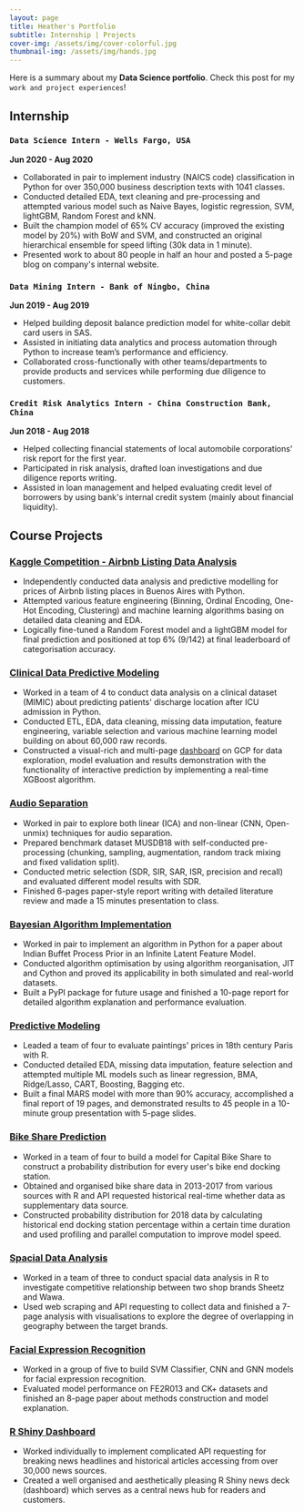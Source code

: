 ```yaml
---
layout: page
title: Heather's Portfolio
subtitle: Internship | Projects
cover-img: /assets/img/cover-colorful.jpg
thumbnail-img: /assets/img/hands.jpg
---
```


Here is a summary about my **Data Science portfolio**. Check this post for my `work and project experiences`!
 

## Internship
 

### `Data Science Intern - Wells Fargo, USA`

**Jun 2020 - Aug 2020**
  
- Collaborated in pair to implement industry (NAICS code) classification in Python for over 350,000 business description texts with 1041 classes.
- Conducted detailed EDA, text cleaning and pre-processing and attempted various model such as Naive Bayes, logistic regression, SVM, lightGBM, Random Forest and kNN.
- Built the champion model of 65% CV accuracy (improved the existing model by 20%) with BoW and SVM, and constructed an original hierarchical ensemble for speed lifting (30k data in 1 minute).
- Presented work to about 80 people in half an hour and posted a 5-page blog on company's internal website.


### `Data Mining Intern - Bank of Ningbo, China`

**Jun 2019 - Aug 2019**

- Helped building deposit balance prediction model for white-collar debit card users in SAS.
- Assisted in initiating data analytics and process automation through Python to increase team’s performance and efficiency.
- Collaborated cross-functionally with other teams/departments to provide products and services while performing due diligence to customers.


### `Credit Risk Analytics Intern - China Construction Bank, China`

**Jun 2018 - Aug 2018**

- Helped collecting financial statements of local automobile corporations' risk report for the first year.
- Participated in risk analysis, drafted loan investigations and due diligence reports writing.
- Assisted in loan management and helped evaluating credit level of borrowers by using bank's internal credit system (mainly about financial liquidity).



## Course Projects


### [Kaggle Competition - Airbnb Listing Data Analysis](https://www.kaggle.com/c/duke-cs671-fall20-airbnb-pricing-data)

- Independently conducted data analysis and predictive modelling for prices of Airbnb listing places in Buenos Aires with Python.
- Attempted various feature engineering (Binning, Ordinal Encoding, One-Hot Encoding, Clustering) and machine learning algorithms basing on detailed data cleaning and EDA.
- Logically fine-tuned a Random Forest model and a lightGBM model for final prediction and positioned at top 6% (9/142) at final leaderboard of categorisation accuracy.


### [Clinical Data Predictive Modeling](https://zhiqiu976.github.io/2020-11-20-MIMIC-markdown/)

- Worked in a team of 4 to conduct data analysis on a clinical dataset (MIMIC) about predicting patients' discharge location after ICU admission in Python.
- Conducted ETL, EDA, data cleaning, missing data imputation, feature engineering, variable selection and various machine learning model building on about 60,000 raw records.
- Constructed a visual-rich and multi-page [dashboard](https://bios823-mimic-dashboard.ue.r.appspot.com) on GCP for data exploration, model evaluation and results demonstration with the functionality of interactive prediction by implementing a real-time XGBoost algorithm.


### [Audio Separation](https://github.com/ZhiQiu976/Audio_Separation)

- Worked in pair to explore both linear (ICA) and non-linear (CNN, Open-unmix) techniques for audio separation.
- Prepared benchmark dataset MUSDB18 with self-conducted pre-processing (chunking, sampling, augmentation, random track mixing and fixed validation split).
- Conducted metric selection (SDR, SIR, SAR, ISR, precision and recall) and evaluated different model results with SDR.
- Finished 6-pages paper-style report writing with detailed literature review and made a 15 minutes presentation to class.


### [Bayesian Algorithm Implementation](https://github.com/ZhiQiu976/project-IBP-LGaussian-Algorithm-Implementation)

- Worked in pair to implement an algorithm in Python for a paper about Indian Buffet Process Prior in an Infinite Latent Feature Model.
- Conducted algorithm optimisation by using algorithm reorganisation, JIT and Cython and proved its applicability in both simulated and real-world datasets.
- Built a PyPI package for future usage and finished a 10-page report for detailed algorithm explanation and performance evaluation.


### [Predictive Modeling](https://github.com/ZhiQiu976/project-Predictive-Modelling)

- Leaded a team of four to evaluate paintings' prices in 18th century Paris with R.
- Conducted detailed EDA, missing data imputation, feature selection and attempted multiple ML models such as linear regression, BMA, Ridge/Lasso, CART, Boosting, Bagging etc.
- Built a final MARS model with more than 90% accuracy, accomplished a final report of 19 pages, and demonstrated results to 45 people in a 10-minute group presentation with 5-page slides.


### [Bike Share Prediction](https://github.com/ZhiQiu976/project-Bike-Share-Prediction)

- Worked in a team of four to build a model for Capital Bike Share to construct a probability distribution for every user's bike end docking station.
- Obtained and organised bike share data in 2013-2017 from various sources with R and API requested historical real-time whether data as supplementary data source.
- Constructed probability distribution for 2018 data by calculating historical end docking station percentage within a certain time duration and used profiling and parallel computation to improve model speed.


### [Spacial Data Analysis](https://github.com/ZhiQiu976/project-Spacial-Data-Analysis)

- Worked in a team of three to conduct spacial data analysis in R to investigate competitive relationship between two shop brands Sheetz and Wawa.
- Used web scraping and API requesting to collect data and finished a 7-page analysis with visualisations to explore the degree of overlapping in geography between the target brands.


### [Facial Expression Recognition](https://github.com/ZhiQiu976/project-Facial-Expression-Recognition)

- Worked in a group of five to build SVM Classifier, CNN and GNN models for facial expression recognition.
- Evaluated model performance on FE2R013 and CK+ datasets and finished an 8-page paper about methods construction and model explanation.


### [R Shiny Dashboard](https://github.com/ZhiQiu976/project-NewsHub-Rshiny)

- Worked individually to implement complicated API requesting for breaking news headlines and historical articles accessing from over 30,000 news sources.
- Created a well organised and aesthetically pleasing R Shiny news deck (dashboard) which serves as a central news hub for readers and customers.






